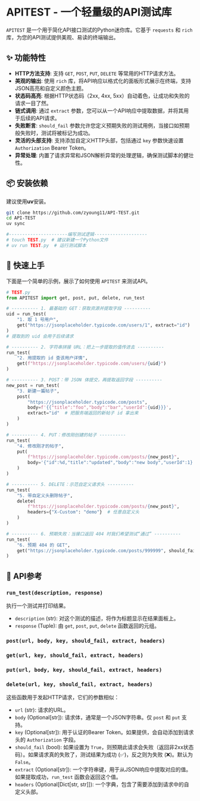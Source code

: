# APITEST - 一个轻量级的API测试库

`APITEST` 是一个用于简化API接口测试的Python迷你库。它基于 `requests` 和 `rich` 库，为您的API测试提供美观、易读的终端输出。

## ✨ 功能特性

- **HTTP方法支持**: 支持 `GET`, `POST`, `PUT`, `DELETE` 等常用的HTTP请求方法。
- **美观的输出**: 使用 `rich` 库，将API响应以格式化的面板形式展示在终端，支持JSON高亮和自定义颜色主题。
- **状态码高亮**: 根据HTTP状态码（2xx, 4xx, 5xx）自动着色，让成功和失败的请求一目了然。
- **链式调用**: 通过 `extract` 参数，您可以从一个API响应中提取数据，并将其用于后续的API请求。
- **失败断言**: `should_fail` 参数允许您定义预期失败的测试用例，当接口如预期般失败时，测试将被标记为成功。
- **灵活的头部支持**: 支持添加自定义HTTP头部，包括通过 `key` 参数快速设置 `Authorization` Bearer Token。
- **异常处理**: 内置了请求异常和JSON解析异常的处理逻辑，确保测试脚本的健壮性。

## 📦 安装依赖

建议使用**uv**安装。

```bash
git clone https://github.com/zyoung11/API-TEST.git
cd API-TEST
uv sync

#----------------------编写测试逻辑--------------------
# touch TEST.py  # 建议新建一个Python文件
# uv run TEST.py  # 运行测试脚本
```

## 🚀 快速上手

下面是一个简单的示例，展示了如何使用 `APITEST` 来测试API。

```python
# TEST.py
from APITEST import get, post, put, delete, run_test

# ---------- 1. 最基础的 GET：获取资源并提取字段 ----------
uid = run_test(
    "1. 取 1 号用户",
    get("https://jsonplaceholder.typicode.com/users/1", extract="id")
)
# 提取到的 uid 会用于后续请求

# ---------- 2. 字符串拼接 URL：把上一步提取的值传进去 ----------
run_test(
    "2. 用提取的 id 查该用户详情",
    get(f"https://jsonplaceholder.typicode.com/users/{uid}")
)

# ---------- 3. POST：带 JSON 体提交，再提取返回字段 ----------
new_post = run_test(
    "3. 新建一篇帖子",
    post(
        "https://jsonplaceholder.typicode.com/posts",
        body=f'{{"title":"foo","body":"bar","userId":{uid}}}',
        extract="id"  # 把服务端返回的新帖子 id 拿出来
    )
)

# ---------- 4. PUT：修改刚创建的帖子 ----------
run_test(
    "4. 修改刚才的帖子",
    put(
        f"https://jsonplaceholder.typicode.com/posts/{new_post}",
        body='{"id":%d,"title":"updated","body":"new body","userId":1}' % new_post
    )
)

# ---------- 5. DELETE：示范自定义请求头 ----------
run_test(
    "5. 带自定义头删除帖子",
    delete(
        f"https://jsonplaceholder.typicode.com/posts/{new_post}",
        headers={"X-Custom": "demo"}  # 任意自定义头
    )
)

# ---------- 6. 预期失败：当接口返回 404 时我们希望测试“通过” ----------
run_test(
    "6. 预期 404 的 GET",
    get("https://jsonplaceholder.typicode.com/posts/999999", should_fail=True)
)
```

## 📖 API参考

### `run_test(description, response)`

执行一个测试并打印结果。

- `description` (str): 对这个测试的描述，将作为标题显示在结果面板上。
- `response` (Tuple): 由 `get`, `post`, `put`, `delete` 函数返回的元组。


### `post(url, body, key, should_fail, extract, headers)`
### `get(url, key, should_fail, extract, headers)`
### `put(url, body, key, should_fail, extract, headers)`
### `delete(url, key, should_fail, extract, headers)`

这些函数用于发起HTTP请求，它们的参数相似：

- `url` (str): 请求的URL。
- `body` (Optional[str]): 请求体，通常是一个JSON字符串。仅 `post` 和 `put` 支持。
- `key` (Optional[str]): 用于认证的Bearer Token。如果提供，会自动添加到请求头的 `Authorization` 字段。
- `should_fail` (bool): 如果设置为 `True`，则预期此请求会失败（返回非2xx状态码）。如果请求真的失败了，测试结果为成功 (✅)，反之则为失败 (❌)。默认为 `False`。
- `extract` (Optional[str]): 一个字符串键，用于从JSON响应中提取对应的值。如果提取成功，`run_test` 函数会返回这个值。
- `headers` (Optional[Dict[str, str]]): 一个字典，包含了需要添加到请求中的自定义头部。


